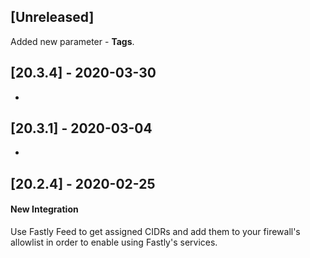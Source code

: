 ## [Unreleased]
Added new parameter -  **Tags**.

## [20.3.4] - 2020-03-30
-

## [20.3.1] - 2020-03-04
-

## [20.2.4] - 2020-02-25
#### New Integration
Use Fastly Feed to get assigned CIDRs and add them to your firewall's allowlist in order to enable using Fastly's services.
